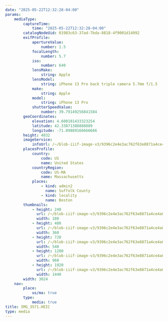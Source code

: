 ```yaml
---
date: "2025-05-22T12:32:28-04:00"
params:
    mediaType:
        captureTime:
            time: "2025-05-22T12:32:28-04:00"
        catalogNodeUid: 01983c63-37ad-7bda-8818-4f9001d14992
        exifProfile:
            apertureValue:
                number: 1.5
            focalLength:
                number: 5.7
            iso:
                number: 640
            lensMake:
                string: Apple
            lensModel:
                string: iPhone 13 Pro back triple camera 5.7mm f/1.5
            make:
                string: Apple
            model:
                string: iPhone 13 Pro
            shutterSpeedValue:
                number: 39.79149256841584
        geoCoordinates:
            elevation: 4.600181433323254
            latitude: 42.33871388888889
            longitude: -71.09889166666666
        height: 4032
        imageService:
            infoUrl: /~/blob-iiif-image-v3/9396c2e4e3ac762f63e8871a4ce4a0361875cf58bd137ef290893e2e88f75adf/info.json
        placesProfile:
            country:
                code: US
                name: United States
            countryRegion:
                code: US-MA
                name: Massachusetts
            places:
                - kind: admin2
                  name: Suffolk County
                - kind: locality
                  name: Boston
        thumbnails:
            - height: 240
              url: /~/blob-iiif-image-v3/9396c2e4e3ac762f63e8871a4ce4a0361875cf58bd137ef290893e2e88f75adf/full/180%2C240/0/default.jpg
              width: 180
            - height: 480
              url: /~/blob-iiif-image-v3/9396c2e4e3ac762f63e8871a4ce4a0361875cf58bd137ef290893e2e88f75adf/full/360%2C480/0/default.jpg
              width: 360
            - height: 720
              url: /~/blob-iiif-image-v3/9396c2e4e3ac762f63e8871a4ce4a0361875cf58bd137ef290893e2e88f75adf/full/540%2C720/0/default.jpg
              width: 540
            - height: 1280
              url: /~/blob-iiif-image-v3/9396c2e4e3ac762f63e8871a4ce4a0361875cf58bd137ef290893e2e88f75adf/full/960%2C1280/0/default.jpg
              width: 960
            - height: 1920
              url: /~/blob-iiif-image-v3/9396c2e4e3ac762f63e8871a4ce4a0361875cf58bd137ef290893e2e88f75adf/full/1440%2C1920/0/default.jpg
              width: 1440
        width: 3024
    nav:
        place:
            us/ma: true
        type:
            media: true
title: IMG_3571.HEIC
type: media
---
```

